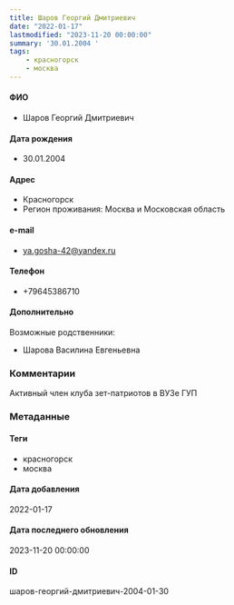 ```yaml
---
title: Шаров Георгий Дмитриевич
date: "2022-01-17"
lastmodified: "2023-11-20 00:00:00"
summary: '30.01.2004 '
tags: 
    - красногорск
    - москва
---
```

<!--# pp1-->
<!--## Фигурант-->
<!--### Личные данные-->
#### ФИО
- Шаров Георгий Дмитриевич
#### Дата рождения
- 30.01.2004
#### Адрес
- Красногорск
-  Регион проживания: Москва и Московская область
#### e-mail
- ya.gosha-42@yandex.ru
#### Телефон
- +79645386710
#### Дополнительно
Возможные родственники:
- Шарова Василина Евгеньевна
### Комментарии
Активный член клуба зет-патриотов в ВУЗе ГУП
### Метаданные
#### Теги
- красногорск
- москва
#### Дата добавления
2022-01-17
#### Дата последнего обновления
2023-11-20 00:00:00
#### ID
шаров-георгий-дмитриевич-2004-01-30
<!--## END;-->
